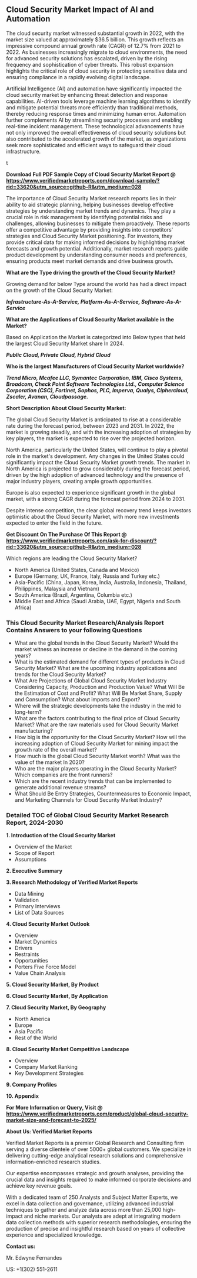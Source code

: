 <h2>Cloud Security Market Impact of AI and Automation</h2><p>The cloud security market witnessed substantial growth in 2022, with the market size valued at approximately $36.5 billion. This growth reflects an impressive compound annual growth rate (CAGR) of 12.7% from 2021 to 2022. As businesses increasingly migrate to cloud environments, the need for advanced security solutions has escalated, driven by the rising frequency and sophistication of cyber threats. This robust expansion highlights the critical role of cloud security in protecting sensitive data and ensuring compliance in a rapidly evolving digital landscape.</p><p>Artificial Intelligence (AI) and automation have significantly impacted the cloud security market by enhancing threat detection and response capabilities. AI-driven tools leverage machine learning algorithms to identify and mitigate potential threats more efficiently than traditional methods, thereby reducing response times and minimizing human error. Automation further complements AI by streamlining security processes and enabling real-time incident management. These technological advancements have not only improved the overall effectiveness of cloud security solutions but also contributed to the accelerated growth of the market, as organizations seek more sophisticated and efficient ways to safeguard their cloud infrastructure.</p>t</p><p id="" class=""><strong>Download Full PDF Sample Copy of Cloud Security Market Report @ <a href="https://www.verifiedmarketreports.com/download-sample/?rid=33620&utm_source=github-R&utm_medium=028" target="_blank">https://www.verifiedmarketreports.com/download-sample/?rid=33620&utm_source=github-R&utm_medium=028</a></strong></p><p>The importance of&nbsp;Cloud Security Market research reports lies in their ability to aid strategic planning, helping businesses develop effective strategies by understanding market trends and dynamics. They play a crucial role in risk management by identifying potential risks and challenges, allowing businesses to mitigate them proactively. These reports offer a competitive advantage by providing insights into competitors' strategies and Cloud Security Market positioning. For investors, they provide critical data for making informed decisions by highlighting market forecasts and growth potential. Additionally, market research reports guide product development by understanding consumer needs and preferences, ensuring products meet market demands and drive business growth.</p><p><strong>What are the&nbsp;Type driving the growth of the Cloud Security Market?</strong></p><p id="" class="">Growing demand for below Type around the world has had a direct impact on the growth of the Cloud Security Market:</p><em><strong>Infrastructure-As-A-Service, Platform-As-A-Service, Software-As-A-Service</strong></em></p><strong>What are the&nbsp;Applications&nbsp;of Cloud Security Market available in the Market?</strong></p><p id="" class="">Based on Application the Market is categorized into Below types that held the largest Cloud Security Market share In 2024.</p><em><strong>Public Cloud, Private Cloud, Hybrid Cloud</strong></em></p><strong>Who is the largest Manufacturers of Cloud Security Market worldwide?</strong></p><p><em><strong>Trend Micro, Mcafee LLC, Symantec Corporation, IBM, Cisco Systems, Broadcom, Check Point Software Technologies Ltd., Computer Science Corporation (CSC), Fortinet, Sophos, PLC, Imperva, Qualys, Ciphercloud, Zscaler, Avanan, Cloudpassage.</strong></em></p><p id="" class=""><strong>Short Description About Cloud Security Market:</strong></p><p>The global Cloud Security Market is anticipated to rise at a considerable rate during the forecast period, between 2023 and 2031. In 2022, the market is growing steadily, and with the increasing adoption of strategies by key players, the market is expected to rise over the projected horizon.</p><p>North America, particularly the United States, will continue to play a pivotal role in the market's development. Any changes in the United States could significantly impact the Cloud Security Market growth trends. The market in North America is projected to grow considerably during the forecast period, driven by the high adoption of advanced technology and the presence of major industry players, creating ample growth opportunities.</p><p>Europe is also expected to experience significant growth in the global market, with a strong CAGR during the forecast period from 2024 to 2031.</p><p>Despite intense competition, the clear global recovery trend keeps investors optimistic about the Cloud Security Market, with more new investments expected to enter the field in the future.</p><p id="" class=""><strong>Get Discount On The Purchase Of This Report @ <a href="https://www.verifiedmarketreports.com/ask-for-discount/?rid=33620&utm_source=github-R&utm_medium=028" target="_blank">https://www.verifiedmarketreports.com/ask-for-discount/?rid=33620&utm_source=github-R&utm_medium=028</a></strong></p>Which regions are leading the Cloud Security Market?</p><ul><li>North America (United States, Canada and Mexico)</li><li>Europe (Germany, UK, France, Italy, Russia and Turkey etc.)</li><li>Asia-Pacific (China, Japan, Korea, India, Australia, Indonesia, Thailand, Philippines, Malaysia and Vietnam)</li><li>South America (Brazil, Argentina, Columbia etc.)</li><li>Middle East and Africa (Saudi Arabia, UAE, Egypt, Nigeria and South Africa)</li></ul><h3 id="" class="">This Cloud Security Market Research/Analysis Report Contains Answers to your following Questions</h3><ul><li>What are the global trends in the Cloud Security Market? Would the market witness an increase or decline in the demand in the coming years?</li><li>What is the estimated demand for different types of products in Cloud Security Market? What are the upcoming industry applications and trends for the Cloud Security Market?</li><li>What Are Projections of Global Cloud Security Market Industry Considering Capacity, Production and Production Value? What Will Be the Estimation of Cost and Profit? What Will Be Market Share, Supply and Consumption? What about imports and Export?</li><li>Where will the strategic developments take the industry in the mid to long-term?</li><li>What are the factors contributing to the final price of Cloud Security Market? What are the raw materials used for Cloud Security Market manufacturing?</li><li>How big is the opportunity for the Cloud Security Market? How will the increasing adoption of Cloud Security Market for mining impact the growth rate of the overall market?</li><li>How much is the global Cloud Security Market worth? What was the value of the market In 2020?</li><li>Who are the major players operating in the Cloud Security Market? Which companies are the front runners?</li><li>Which are the recent industry trends that can be implemented to generate additional revenue streams?</li><li>What Should Be Entry Strategies, Countermeasures to Economic Impact, and Marketing Channels for Cloud Security Market Industry?</li></ul><h3 id="" class="">Detailed TOC of Global Cloud Security Market Research Report, 2024-2030</h3><p id="" class=""><strong>1. Introduction of the Cloud Security Market</strong></p><ul><li>Overview of the Market</li><li>Scope of Report</li><li>Assumptions</li></ul><p id="" class=""><strong>2. Executive Summary</strong></p><p id="" class=""><strong>3. Research Methodology of Verified Market Reports</strong></p><ul><li>Data Mining</li><li>Validation</li><li>Primary Interviews</li><li>List of Data Sources</li></ul><p id="" class=""><strong>4. Cloud Security Market Outlook</strong></p><ul><li>Overview</li><li>Market Dynamics</li><li>Drivers</li><li>Restraints</li><li>Opportunities</li><li>Porters Five Force Model</li><li>Value Chain Analysis</li></ul><p id="" class=""><strong>5. Cloud Security Market, By Product</strong></p><p id="" class=""><strong>6. Cloud Security Market, By Application</strong></p><p id="" class=""><strong>7. Cloud Security Market, By Geography</strong></p><ul><li>North America</li><li>Europe</li><li>Asia Pacific</li><li>Rest of the World</li></ul><p id="" class=""><strong>8. Cloud Security Market Competitive Landscape</strong></p><ul><li>Overview</li><li>Company Market Ranking</li><li>Key Development Strategies</li></ul><p id="" class=""><strong>9. Company Profiles</strong></p><p id="" class=""><strong>10. Appendix</strong></p><p id="" class=""><strong>For More Information or Query, Visit @ <a href="https://www.verifiedmarketreports.com/product/global-cloud-security-market-size-and-forecast-to-2025/" target="_blank">https://www.verifiedmarketreports.com/product/global-cloud-security-market-size-and-forecast-to-2025/</a></strong></p><p id="" class=""><strong>About Us: Verified Market Reports</strong></p><p id="" class="">Verified Market Reports is a premier Global Research and Consulting firm serving a diverse clientele of over 5000+ global customers. We specialize in delivering cutting-edge analytical research solutions and comprehensive information-enriched research studies.</p><p id="" class="">Our expertise encompasses strategic and growth analyses, providing the crucial data and insights required to make informed corporate decisions and achieve key revenue goals.</p><p id="" class="">With a dedicated team of 250 Analysts and Subject Matter Experts, we excel in data collection and governance, utilizing advanced industrial techniques to gather and analyze data across more than 25,000 high-impact and niche markets. Our analysts are adept at integrating modern data collection methods with superior research methodologies, ensuring the production of precise and insightful research based on years of collective experience and specialized knowledge.</p><p id="" class=""><strong>Contact us:</strong></p><p id="" class="">Mr. Edwyne Fernandes</p><p id="" class="">US: +1(302) 551-2611</p>